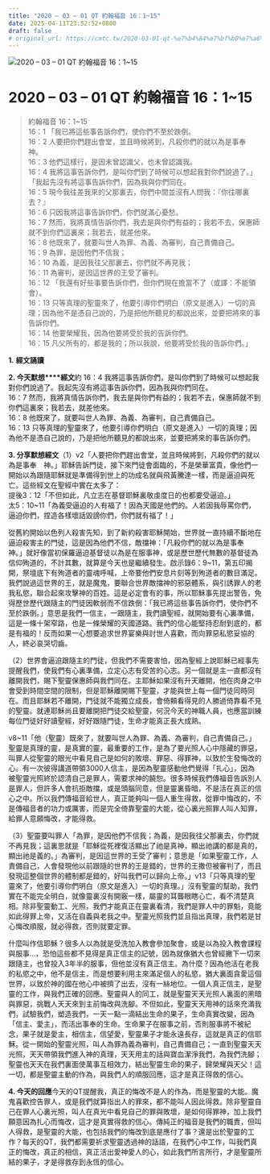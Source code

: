 ```yaml
---
title: "2020 – 03 – 01 QT 約翰福音 16：1~15"
date: 2025-04-11T23:52:52+0800
draft: false
# original_url: https://cmtc.tw/2020-03-01-qt-%e7%b4%84%e7%bf%b0%e7%a6%8f%e9%9f%b3-16%ef%bc%9a115
---
```


![2020 – 03 – 01 QT 約翰福音 16：1~15](/images/qt.jpg   "2020 – 03 – 01 QT 約翰福音 16：1~15")

# 2020 – 03 – 01 QT 約翰福音 16：1~15

> 約翰福音 16：1~15  
> 16：1 「我已將這些事告訴你們，使你們不至於跌倒。  
> 16：2 人要把你們趕出會堂，並且時候將到，凡殺你們的就以為是事奉　神。  
> 16：3 他們這樣行，是因未曾認識父，也未曾認識我。  
> 16：4 我將這事告訴你們，是叫你們到了時候可以想起我對你們說過了。」「我起先沒有將這事告訴你們，因為我與你們同在。  
> 16：5 現今我往差我來的父那裏去，你們中間並沒有人問我：『你往哪裏去？』  
> 16：6 只因我將這事告訴你們，你們就滿心憂愁。  
> 16：7 然而，我將真情告訴你們，我去是與你們有益的；我若不去，保惠師就不到你們這裏來；我若去，就差他來。  
> 16：8 他既來了，就要叫世人為罪、為義、為審判，自己責備自己。  
> 16：9 為罪，是因他們不信我；  
> 16：10 為義，是因我往父那裏去，你們就不再見我；  
> 16：11 為審判，是因這世界的王受了審判。  
> 16：12 「我還有好些事要告訴你們，但你們現在擔當不了（或譯：不能領會）。  
> 16：13 只等真理的聖靈來了，他要引導你們明白（原文是進入）一切的真理；因為他不是憑自己說的，乃是把他所聽見的都說出來，並要把將來的事告訴你們。  
> 16：14 他要榮耀我，因為他要將受於我的告訴你們。  
> 16：15 凡父所有的，都是我的；所以我說，他要將受於我的告訴你們。」

**1.** **經文誦讀**

**2. 今天默想****經文**約 16：4 我將這事告訴你們，是叫你們到了時候可以想起我對你們說過了。我起先沒有將這事告訴你們，因為我與你們同在。  
16：7 然而，我將真情告訴你們，我去是與你們有益的；我若不去，保惠師就不到你們這裏來；我若去，就差他來。  
16：8 他既來了，就要叫世人為罪、為義、為審判，自己責備自己。  
16：13 只等真理的聖靈來了，他要引導你們明白（原文是進入）一切的真理；因為他不是憑自己說的，乃是把他所聽見的都說出來，並要把將來的事告訴你們。

**3. 分享默想經文**（1）v2「人要把你們趕出會堂，並且時候將到，凡殺你們的就以為是事奉　神。」耶穌告訴門徒，接下來門徒會面臨的，不是榮華富貴，像他們一開始以為跟隨耶穌就是準備得到世上的功成名就與飛黃騰達一樣，而是逼迫與死亡。這些經文在聖經中實在太多了：  
提後3：12「不但如此，凡立志在基督耶穌裏敬虔度日的也都要受逼迫。」  
太5：10~11「為義受逼迫的人有福了！因為天國是他們的。人若因我辱罵你們，逼迫你們，捏造各樣壞話毀謗你們，你們就有福了！」

從舊約開始以色列人殺害先知，到了新約殺害耶穌開始，世界就一直持續不斷地在逼迫殺害主的門徒，這是因為他們不信，敵擋神：「凡殺你們的就以為是事奉　神。」就好像當初保羅逼迫基督徒以為是在服事神，或是歷世歷代無數的基督徒為信仰殉道的，不計其數，就算是今天也是繼續發生。啟示錄6：9~11，第五印揭開，祭壇底下有殉道者的靈魂呼喊，上帝要他們安息片刻等到殉道者的數目滿足。我們說過這世界的王，就是魔鬼，要聯合世界敵擋神的邪惡體系，與引誘罪人的老我私慾，聯合起來攻擊神的百姓。這是必定會有的事，所以耶穌事先提出警告，免得歷世歷代跟隨主的門徒因軟弱而不信跌倒：「我已將這些事告訴你們，使你們不至於跌倒。」意思是我們一信主，一跟隨主，我們讀聖經，就開始要有心裏準備，這是一條十架窄路，也是一條榮耀的天國道路。我們的信心能堅持忍耐到底的，都是有福的！反而如果一心想要追求世界宴樂與討世人喜歡，而向罪惡私慾妥協的人，終必哀哭切齒。

（2）世界會逼迫跟隨主的門徒，但我們不需要害怕，因為聖經上說耶穌已經事先提醒我們，使我們有心裏準備，立定心志有受苦的心志。另一個就是主一直都沒有離開我們，賜下聖靈保惠師與我們同在。主耶穌如果沒有升天離開，他在肉身之中會受到時間空間的限制，但是耶穌離開賜下聖靈，才能與世上每一個門徒同時同在。而且耶穌若不離開，門徒就不能獨立成長，會倚頼看得見的人勝過倚靠看不見的聖靈。就連耶穌尚且要離開把門徒交給聖靈，何況今天的神職人員，也應當訓練每位門徒好好讀聖經，好好跟隨門徒，生命才能真正長大成熟。

v8~11「他（聖靈）既來了，就要叫世人為罪、為義、為審判，自己責備自己。」聖靈是真理的靈，是真實的靈，最重要的工作，是為了要光照人心中隱藏的罪惡，叫罪人從聖靈的眼光中看見自己是如何的敗壞、罪惡、得罪神，以致於生發悔改的心。有一次彼得講道帶領3000人信主，是因為聖靈感動他們覺得「扎心」，因為被聖靈光照終於認清自己是罪人，需要求神的饒恕。很多時候我們傳福音告訴別人是罪人，但許多人會抗拒敵擋，或是頭腦同意，但是靈裏昏暗，不是活在真正的信心之中。所以我們傳福音給世人，真正能夠叫一個人重生得救，從罪中悔改的，不是傳福音者的功力或厲害，而是完全倚靠聖靈的大能，從心裏光照罪人叫人知罪，給罪人意願悔改，才能得救。

（3）聖靈要叫罪人「為罪，是因他們不信我；為義，是因我往父那裏去，你們就不再見我；這裏思就是「耶穌從死裡復活顯出了祂是真神，顯出祂講的都是真的，顯出祂是義的。」為審判，是因這世界的王受了審判；意思是「如果聖靈工作，人責備自己，人會發現他以前跟隨的世界的王是錯的，世界的王撒但被審判了，而且發現這整個世界的體制都是錯的，好叫我們可以歸向上帝。」v13「只等真理的聖靈來了，他要引導你們明白（原文是進入）一切的真理。」沒有聖靈的幫助，我們實在不能完全明白，就像靈裏沒有開竅一樣，屬靈的耳聾眼瞎心亡，看不清楚真相。除非聖靈動工、光照，我們才能真正在靈裏看清，我們是罪人中的罪魁，竟能如此得罪上帝，又活在自義與老我之中。聖靈光照我們並且指出真理，我們若是甘心悔改順服，就必得救，否則就要定罪。

什麼叫作信耶穌？很多人以為就是受洗加入教會參加聚會，或是以為投入教會課程與服事…，恐怕這些都不見得是真正信主的記號，因為就像猶大也曾經撇下一切來跟隨主，也曾投入3年半的服事，但他並沒有真正信主。為什麼？因為他活在老我的私慾之中，他不是信主，而是想要利用主來滿足個人的私慾，猶大裏面貪愛這個世界，以致於神的國在他心中被擠了出去，沒有一絲地位。一個人真正信主，是聖靈的工作，與我們正確的回應。聖靈與人的同工，就是聖靈天天光照人裏面的黑暗與罪惡，挑戰人天天來到主前悔改與洗腳。不但如此，聖靈天天用神的話來充滿我們，試驗我們，塑造我們，一天一點一滴結出生命的果子，生命真實改變，因為「信主、愛主」，而活出事奉的生命。生命果子在服事之前，否則服事將不被紀念，果子就是愛主，相信主，信望愛，聖靈果子才能永遠長存，這就是真正的信耶穌。從一開始的聖靈光照，叫人為罪為義為審判，自己責備自己；一直到聖靈天天光照，天天帶領我們進入神的真理，天天用主的話與寶血潔淨我們，為我們洗腳；聖靈也天天在我們裏面使萬事互相效力，結出聖靈生命的果子，歸榮耀與天父！這一切，都是聖靈主動的作為，與我們人的順服回應，這才是真正得救的信心。

**4. 今天的回應**今天的QT提醒我，真正的悔改不是人的作為，而是聖靈的大能。魔鬼喜歡控告罪人，或是我們就算指出人的罪來，都不能叫人因此得救。除非聖靈自己在罪人心裏光照，叫人在真光中看見自己的罪與敗壞，是如何得罪神，加上我們願意因為扎心而悔改，這才是真實得救的信心。傳純正的福音是我們的職責，但叫人得救，是聖靈的大能，也包括我們的悔改到底是應付了事？還是出於聖靈的工作？每天的QT，我們都需要祈求聖靈透過神的話語，在我們心中工作，叫我們真正的悔改，真正的相信，真正活出愛神愛人的心，如此我們所言所行，才是聖靈所結的果子，才是得救存到永恆的信心。